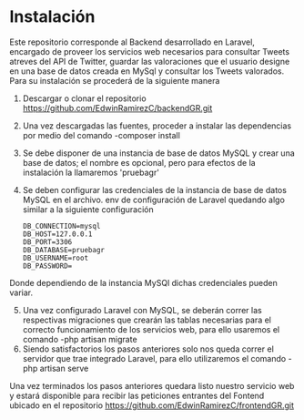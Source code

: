 # Instalación

Este repositorio corresponde al Backend desarrollado en Laravel, encargado de proveer los servicios web necesarios para consultar Tweets atreves del API de Twitter, guardar las valoraciones que el usuario designe en una base de datos creada en MySql y consultar los Tweets valorados.
Para su instalación se procederá de la siguiente manera

1.	Descargar o clonar el repositorio https://github.com/EdwinRamirezC/backendGR.git
2.	Una vez descargadas las fuentes, proceder a instalar las dependencias por medio del comando
        -composer install
3.	Se debe disponer de una instancia de base de datos MySQL y crear una base de datos; el nombre es opcional, pero para efectos de la instalación la llamaremos 'pruebagr'
4.	Se deben configurar las credenciales de la instancia de base de datos MySQL en el archivo. env de configuración de Laravel quedando algo similar a la siguiente configuración
        
        DB_CONNECTION=mysql
        DB_HOST=127.0.0.1
        DB_PORT=3306
        DB_DATABASE=pruebagr
        DB_USERNAME=root
        DB_PASSWORD=

Donde dependiendo de la instancia MySQl dichas credenciales pueden variar.

5.	Una vez configurado Laravel con MySQL, se deberán correr las respectivas migraciones que crearán las tablas necesarias para el correcto funcionamiento de los servicios web, para ello usaremos el comando 
    -php artisan migrate
6.	Siendo satisfactorios los pasos anteriores solo nos queda correr el servidor que trae integrado Laravel, para ello utilizaremos el comando 
    -php artisan serve

Una vez terminados los pasos anteriores quedara listo nuestro servicio web y estará disponible para recibir las peticiones entrantes del Fontend ubicado en el repositorio 
https://github.com/EdwinRamirezC/frontendGR.git


